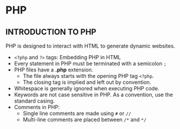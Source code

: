 # PHP

## INTRODUCTION TO PHP

PHP is designed to interact with HTML to generate dynamic websites.
*  `<?php` and `?>` tags:  Embedding PHP in HTML
* Every statement in PHP must be terminated with a semicolon `;`
* PHP files have a **.php** extension.
    * The file always starts with the opening PHP tag `<?php`.
    * The closing tag is implied and left out by convention.
*  Whitespace is generally ignored when executing PHP code.
*  Keywords are not case sensitive in PHP. As a convention, use the standard casing.
* Comments in PHP:
    * Single line comments are made using `#` or `//`
    * Multi-line comments are placed between `/*` and `*/`
